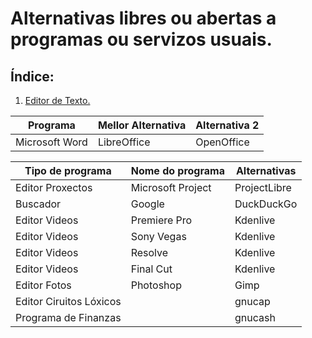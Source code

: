 # Alternativas libres ou abertas a programas ou servizos usuais.

## Índice:
1. [Editor de Texto.](librealternativas.md#L6-L8)

Programa | Mellor Alternativa | Alternativa 2
------------ | ------------- | -------------
Microsoft Word | LibreOffice | OpenOffice




| Tipo de programa        | Nome do programa  | Alternativas                                                                                 | 
|-------------------------|-------------------|----------------------------------------------------------------------------------------------| 
| Editor Proxectos        | Microsoft Project | ProjectLibre | GanttProject | ToDoList | 2-plan Project Management Software | Open Workbench | 
| Buscador                | Google            | DuckDuckGo                                                                                   | 
| Editor Videos           | Premiere Pro      | Kdenlive | Shotcut                                                                           | 
| Editor Videos           | Sony Vegas        | Kdenlive | Shotcut                                                                           | 
| Editor Videos           | Resolve           | Kdenlive | Shotcut                                                                           | 
| Editor Videos           | Final Cut         | Kdenlive | Shotcut                                                                           | 
| Editor Fotos            | Photoshop         | Gimp                                                                                         | 
| Editor Ciruitos Lóxicos |                   | gnucap                                                                                       | 
| Programa de Finanzas    |                   | gnucash                                                                                      | 
